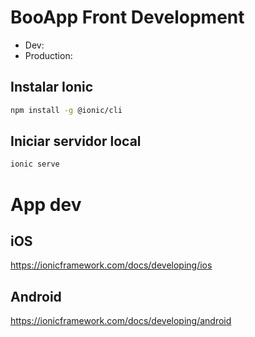 # BooApp Front Development 

* Dev:
* Production: 

## Instalar Ionic

```sh
npm install -g @ionic/cli
```

## Iniciar servidor local

```sh
ionic serve
```

# App dev

## iOS

https://ionicframework.com/docs/developing/ios

## Android

https://ionicframework.com/docs/developing/android
